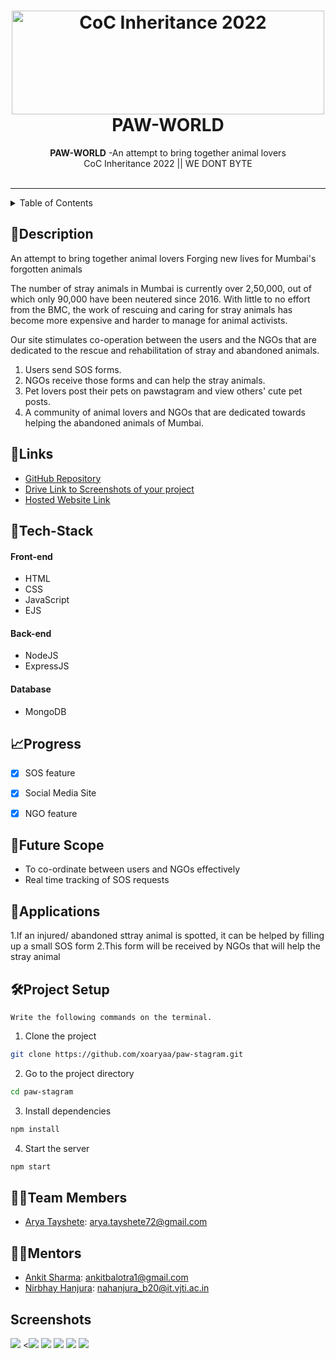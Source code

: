 <h1 align="center">
  <a href="https://github.com/CommunityOfCoders/Inheritance-2022">
    <img src="https://res.cloudinary.com/dn6vz8exv/image/upload/v1665664791/inh_zzefoy.jpg" alt="CoC Inheritance 2022" width="500" height="166">
  </a>
  <br>
 PAW-WORLD
</h1>

<div align="center">
   <strong>PAW-WORLD</strong> -An attempt to bring together animal lovers<br>
  CoC Inheritance 2022 || WE DONT BYTE <br> <br>
  
</div>
<hr>

<details>
<summary>Table of Contents</summary>

- [Description](#description)
- [Links](#links)
- [Tech Stack](#tech-stack)
- [Progress](#progress)
- [Future Scope](#future-scope)
- [Applications](#applications)
- [Project Setup](#project-setup)

- [Team Members](#team-members)
- [Mentors](#mentors)
- [Screenshots](#screenshots)

</details>

## 📝Description

An attempt to bring together animal lovers
Forging new lives for Mumbai's forgotten animals

The number of stray animals in Mumbai is currently over 2,50,000, out of which only 90,000 have been neutered since 2016. With little to no effort from the BMC, the work of rescuing and caring for stray animals has become more expensive and harder to manage for animal activists.

Our site stimulates co-operation between the users and the NGOs that are dedicated to the rescue and rehabilitation of stray and abandoned animals.

1. Users send SOS forms.
2. NGOs receive those forms and can help the stray animals.
3. Pet lovers post their pets on pawstagram and view others' cute pet posts.
4. A community of animal lovers and NGOs that are dedicated towards helping the abandoned animals of Mumbai.

## 🔗Links

- [GitHub Repository](https://github.com/xoaryaa/paw-stagram)
- [Drive Link to Screenshots of your project](https://drive.google.com/drive/u/0/folders/18GDyVr_rgMHnz-6PHbo7ldhalTn6KKbX)
- [Hosted Website Link](https://paw-world.up.railway.app/)




## 🤖Tech-Stack


#### Front-end
- HTML
- CSS
- JavaScript
- EJS


#### Back-end
- NodeJS
- ExpressJS


#### Database
- MongoDB




## 📈Progress



- [x] SOS feature
- [x] Social Media Site
- [x] NGO feature




## 🔮Future Scope



- To co-ordinate between users and NGOs effectively
- Real time tracking of SOS requests

## 💸Applications


1.If an injured/ abandoned sttray animal is spotted, it can be helped by filling up a small SOS form
2.This form will be received by NGOs that will help the stray animal

## 🛠Project Setup


`Write the following commands on the terminal.`


1. Clone the project

```bash
git clone https://github.com/xoaryaa/paw-stagram.git
```

2. Go to the project directory

```bash
cd paw-stagram
```

3. Install dependencies

```bash
npm install
```

4. Start the server

```bash
npm start
```



## 👨‍💻Team Members



- [Arya Tayshete](https://github.com/xoaryaa): arya.tayshete72@gmail.com


## 👨‍🏫Mentors



- [Ankit Sharma](https://github.com/ankittsharmaa): ankitbalotra1@gmail.com
- [Nirbhay Hanjura](https://github.com/botnirbhay): nahanjura_b20@it.vjti.ac.in

## Screenshots

<img src='https://www.linkpicture.com/q/Screenshot-75_4.png' type='image'>
<<img src='https://www.linkpicture.com/q/Screenshot-70_1.png' type='image'>
<img src='https://www.linkpicture.com/q/Screenshot-71.png' type='image'>
<img src='https://www.linkpicture.com/q/Screenshot-72_2.png' type='image'>
<img src='https://www.linkpicture.com/q/Screenshot-73_6.png' type='image'>
<img src='https://www.linkpicture.com/q/Screenshot-74.png' type='image'>

